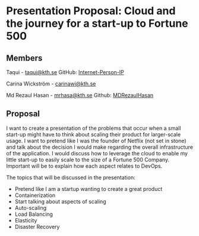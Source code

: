 # Presentation Proposal: Cloud and the journey for a start-up to Fortune 500

## Members

Taqui - taqui@kth.se
GitHub: [Internet-Person-IP](https://github.com/Internet-Person-IP)

Carina Wickström - carinawi@kth.se

Md Rezaul Hasan - mrhasa@kth.se
Github: [MDRezaulHasan](https://github.com/MDRezaulHasan)
## Proposal

I want to create a presentation of the problems that occur when a small start-up might have to think about scaling their product for larger-scale usage. I want to pretend like I was the founder of Netflix (not set in stone) and talk about the decision I would make regarding the overall infrastructure of the application. I would discuss how to leverage the cloud to enable my little start-up to easily scale to the size of a Fortune 500 Company. Important will be to explain how each aspect relates to DevOps.

The topics that will be discussed in the presentation:

- Pretend like I am a startup wanting to create a great product
- Containerization
- Start talking about aspects of scaling
- Auto-scaling 
- Load Balancing
- Elasticity
- Disaster Recovery
